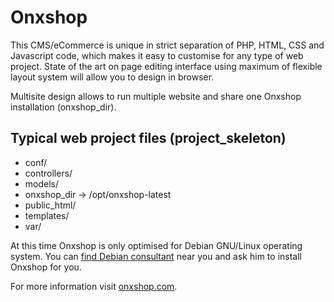 Onxshop
=======
This CMS/eCommerce is unique in strict separation of PHP, HTML, CSS and Javascript code, which makes it easy to customise for any type of web project. State of the art on page editing interface using maximum of flexible layout system will allow you to design in browser.

Multisite design allows to run multiple website and share one Onxshop installation (onxshop_dir).

Typical web project files (project_skeleton)
--------------------------------------------
* conf/
* controllers/
* models/
* onxshop_dir -> /opt/onxshop-latest
* public_html/
* templates/
* var/

At this time Onxshop is only optimised for Debian GNU/Linux operating system. You can [find Debian consultant](http://www.debian.org/consultants) near you and ask him to install Onxshop for you.

For more information visit [onxshop.com](http://onxshop.com/).
